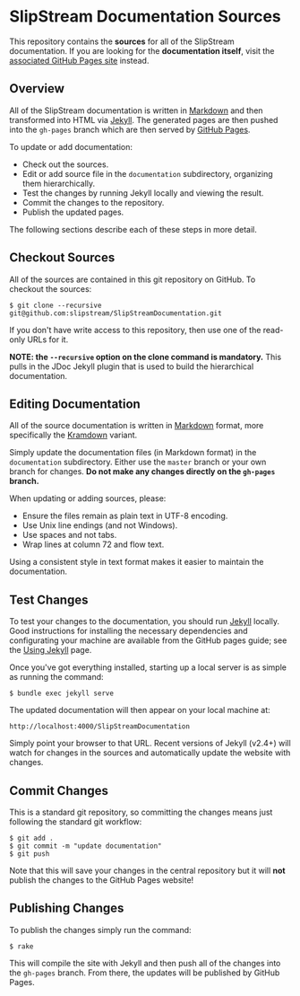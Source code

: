 SlipStream Documentation Sources
================================

This repository contains the **sources** for all of the SlipStream
documentation.  If you are looking for the **documentation itself**,
visit the [associated GitHub Pages site][docs] instead.

Overview
--------

All of the SlipStream documentation is written in [Markdown][markdown]
and then transformed into HTML via [Jekyll][jekyll].  The generated
pages are then pushed into the `gh-pages` branch which are then served
by [GitHub Pages][pages].

To update or add documentation:
 - Check out the sources.
 - Edit or add source file in the `documentation` subdirectory,
   organizing them hierarchically.
 - Test the changes by running Jekyll locally and viewing the result.
 - Commit the changes to the repository.
 - Publish the updated pages.

The following sections describe each of these steps in more detail.

Checkout Sources
----------------

All of the sources are contained in this git repository on GitHub. To
checkout the sources:
```
$ git clone --recursive git@github.com:slipstream/SlipStreamDocumentation.git
```
If you don't have write access to this repository, then use one of the
read-only URLs for it.

**NOTE: the `--recursive` option on the clone command is mandatory.**
This pulls in the JDoc Jekyll plugin that is used to build the
hierarchical documentation.

Editing Documentation
---------------------

All of the source documentation is written in [Markdown][markdown]
format, more specifically the [Kramdown][kramdown] variant.

Simply update the documentation files (in Markdown format) in the
`documentation` subdirectory.  Either use the `master` branch or your
own branch for changes.  **Do not make any changes directly on the
`gh-pages` branch.**

When updating or adding sources, please:
 - Ensure the files remain as plain text in UTF-8 encoding.
 - Use Unix line endings (and not Windows).
 - Use spaces and not tabs.
 - Wrap lines at column 72 and flow text.

Using a consistent style in text format makes it easier to maintain
the documentation.

Test Changes
------------

To test your changes to the documentation, you should run
[Jekyll][jekyll] locally.  Good instructions for installing the
necessary dependencies and configurating your machine are available
from the GitHub pages guide; see the [Using Jekyll][jekyll-install]
page. 

Once you've got everything installed, starting up a local server is as
simple as running the command:
```
$ bundle exec jekyll serve
```
The updated documentation will then appear on your local machine at:
```
http://localhost:4000/SlipStreamDocumentation
```
Simply point your browser to that URL.  Recent versions of Jekyll
(v2.4+) will watch for changes in the sources and automatically update
the website with changes.

Commit Changes
--------------

This is a standard git repository, so committing the changes means
just following the standard git workflow:
```
$ git add .
$ git commit -m "update documentation"
$ git push
```
Note that this will save your changes in the central repository but it
will **not** publish the changes to the GitHub Pages website!

Publishing Changes
------------------

To publish the changes simply run the command:
```
$ rake
```
This will compile the site with Jekyll and then push all of the
changes into the `gh-pages` branch.  From there, the updates will be
published by GitHub Pages.


[docs]: http://slipstream.github.io/SlipStreamDocumentation
[markdown]: http://daringfireball.net/projects/markdown/
[kramdown]: http://kramdown.gettalong.org/quickref.html
[jekyll]: http://jekyllrb.com
[jekyll-install]: https://help.github.com/articles/using-jekyll-with-pages/
[pages]: https://pages.github.com
